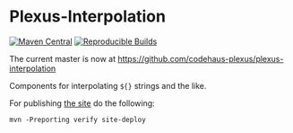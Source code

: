 Plexus-Interpolation
====================

[![Maven Central](https://img.shields.io/maven-central/v/org.codehaus.plexus/plexus-interpolation.svg?label=Maven%20Central)](http://search.maven.org/artifact/org.codehaus.plexus/plexus-interpolation)
[![Reproducible Builds](https://img.shields.io/endpoint?url=https://raw.githubusercontent.com/jvm-repo-rebuild/reproducible-central/master/content/org/codehaus/plexus/plexus-interpolation/badge.json)](https://github.com/jvm-repo-rebuild/reproducible-central/blob/master/content/org/codehaus/plexus/plexus-interpolation/README.md)

The current master is now at https://github.com/codehaus-plexus/plexus-interpolation

Components for interpolating `${}` strings and the like.

For publishing [the site](https://codehaus-plexus.github.io/plexus-interpolation/) do the following:

```
mvn -Preporting verify site-deploy
```

